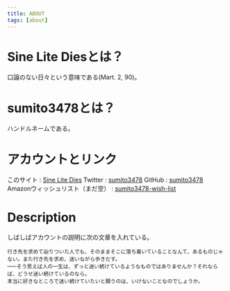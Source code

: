 ```yaml
---
title: ABOUT
tags: [about]
---
```


# Sine Lite Diesとは？
口論のない日々という意味である(Mart. 2, 90)。

# sumito3478とは？
ハンドルネームである。

# アカウントとリンク
このサイト
:    [Sine Lite Dies](http://sld.sumito3478.info/)
Twitter
:    [sumito3478](https://twitter.com/sumito3478)
GitHub
:    [sumito3478](https://github.com/sumito3478)
Amazonウィッシュリスト（まだ空）
:    [sumito3478-wish-list](http://www.amazon.co.jp/registry/wishlist/2MQI5DH3S38EG)

# Description
しばしばアカウントの説明に次の文章を入れている。

```
行き先を求めて辿りついた人でも、そのままそこに落ち着いていることなんて、あるものじゃない。また行き先を求め、迷いながら歩きだす。
───そう思えば人の一生は、ずっと迷い続けているようなものではありませんか？それならば、どうせ迷い続けているのなら。
本当に好きなところで迷い続けていたいと願うのは、いけないことなのでしょうか。
```

